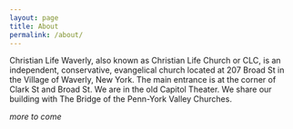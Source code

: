 ```yaml
---
layout: page
title: About
permalink: /about/
---
```


Christian Life Waverly, also known as Christian Life Church or CLC, is an independent, conservative, evangelical church located at 207 Broad St in the Village of Waverly, New York. The main entrance is at the corner of Clark St and Broad St. We are in the old Capitol Theater. We share our building with The Bridge of the Penn-York Valley Churches.

*more to come*

